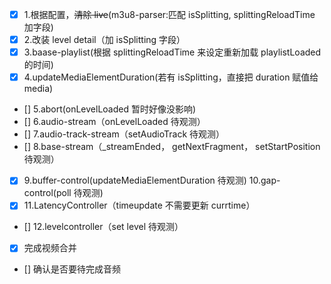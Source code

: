 - [x] 1.根据配置，~~清除 live~~(m3u8-parser:匹配 isSplitting, splittingReloadTime 加字段)
- [x] 2.改装 level detail（加 isSplitting 字段）
- [x] 3.baase-playlist(根据 splittingReloadTime 来设定重新加载 playlistLoaded 的时间)
- [x] 4.updateMediaElementDuration(若有 isSplitting，直接把 duration 赋值给 media)
- [] 5.abort(onLevelLoaded 暂时好像没影响)
- [] 6.audio-stream（onLevelLoaded 待观测）
- [] 7.audio-track-stream（setAudioTrack 待观测）
- [] 8.base-stream（\_streamEnded， getNextFragment， setStartPosition 待观测）
- [x] 9.buffer-control(updateMediaElementDuration 待观测)
      10.gap-control(poll 待观测)
- [x] 11.LatencyController（timeupdate 不需要更新 currtime）
- [] 12.levelcontroller（set level 待观测）

- [x] 完成视频合并
- [] 确认是否要待完成音频
